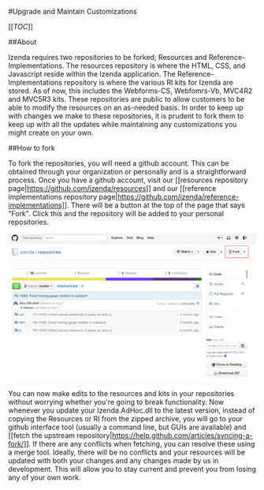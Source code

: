 #Upgrade and Maintain Customizations

[[_TOC_]]

##About

Izenda requires two repositories to be forked; Resources and Reference-Implementations. The resources repository is where the HTML, CSS, and Javascript reside within the Izenda application. The Reference-Implementations repository is where the various RI kits for Izenda are stored. As of now, this includes the Webforms-CS, Webfomrs-Vb, MVC4R2 and MVC5R3 kits. These repositories are public to allow customers to be able to modify the resources on an as-needed basis. In order to keep up with changes we make to these repositories, it is prudent to fork them to keep up with all the updates while maintaining any customizations you might create on your own.

##How to fork

To fork the repositories, you will need a github account. This can be obtained through your organization or personally and is a straightforward process. Once you have a github account, visit our [[resources repository page|https://github.com/izenda/resources]] and our [[reference implementations repository page|https://github.com/izenda/reference-implementations]]. There will be a button at the top of the page that says "Fork". Click this and the repository will be added to your personal repositories. 

![](/Guides/Developers/Forking-resources-in-github/resources_repo.png)

You can now make edits to the resources and kits in your repositories without worrying whether you're going to break functionality. Now whenever you update your Izenda.AdHoc.dll to the latest version, instead of copying the Resources or RI from the zipped archive, you will go to your github interface tool (usually a command line, but GUIs are available) and [[fetch the upstream repository|https://help.github.com/articles/syncing-a-fork/]]. If there are any conflicts when fetching, you can resolve these using a merge tool. Ideally, there will be no conflicts and your resources will be updated with both your changes and any changes made by us in development. This will allow you to stay current and prevent you from losing any of your own work.